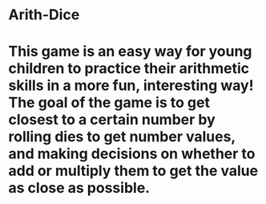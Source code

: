 # Arith-Dice 
# This game is an easy way for young children to practice their arithmetic skills in a more fun, interesting way! The goal of the game is to get closest to a certain number by rolling dies to get number values, and making decisions on whether to add or multiply them to get the value as close as possible. 
